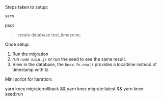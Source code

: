 Steps taken to setup:

    yarn



psql
> create database test_timezone;




Once setup:

1. Run the migration
1. run `node main.js` or run the seed to see the same result.
1. View in the database, the `knex.fn.now()` provides a localtime instead of timestamp with tz. 





Mini script for iteration:

yarn knex migrate:rollback && yarn knex migrate:latest && yarn knex seed:run
